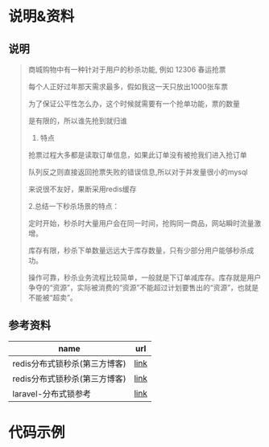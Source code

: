 # 说明&资料

## 说明

> 商城购物中有一种针对于用户的秒杀功能, 例如 12306 春运抢票
>
> 每个人正好过年那天需求最多，假如我这一天只放出1000张车票
>
> 为了保证公平性怎么办，这个时候就需要有一个抢单功能，票的数量
>
> 是有限的，所以谁先抢到就归谁
>
> 1. 特点
>
>   抢票过程大多都是读取订单信息，如果此订单没有被抢我们进入抢订单
>
>   队列反之则直接返回抢票失败的错误信息,所以对于并发量很小的mysql
>
>    来说很不友好，果断采用redis缓存
>
>    2.总结一下秒杀场景的特点：
>
> 定时开始，秒杀时大量用户会在同一时间，抢购同一商品，网站瞬时流量激增。
>
> 库存有限，秒杀下单数量远远大于库存数量，只有少部分用户能够秒杀成功。
>
> 操作可靠，秒杀业务流程比较简单，一般就是下订单减库存。库存就是用户争夺的“资源”，实际被消费的“资源”不能超过计划要售出的“资源”，也就是不能被“超卖”。

##  参考资料

| name                          | url                                                          |
| ----------------------------- | ------------------------------------------------------------ |
| redis分布式锁秒杀(第三方博客) | [link](https://www.cnblogs.com/jackzhuo/p/13678008.html)     |
| redis分布式锁秒杀(第三方博客) | [link](https://learnku.com/articles/6979/implementation-of-redis-distributed-lock) |
| laravel-分布式锁参考          | [link](https://cloud.tencent.com/developer/article/1770866)  |

# 代码示例

